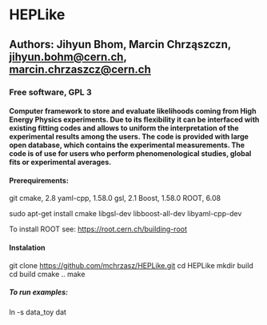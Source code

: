 # HEPLike 
## Authors: Jihyun Bhom, Marcin Chrząszczn, jihyun.bohm@cern.ch, marcin.chrzaszcz@cern.ch 
### Free software, GPL 3
#### Computer framework to store and evaluate likelihoods coming from High Energy Physics experiments. Due to its flexibility it can be interfaced with existing fitting codes and allows to uniform the interpretation of the experimental results among the users. The code is provided with large open database, which contains the experimental measurements. The code is of use for users who perform phenomenological studies, global fits or experimental averages. 

#### Prerequirements:
git
cmake, 2.8
yaml-cpp, 1.58.0
gsl, 2.1
Boost, 1.58.0
ROOT, 6.08

sudo apt-get install cmake libgsl-dev libboost-all-dev libyaml-cpp-dev

To install ROOT see:
https://root.cern.ch/building-root

#### Instalation
git clone  https://github.com/mchrzasz/HEPLike.git
cd HEPLike
mkdir build
cd build
cmake ..
make



##### To run examples:
ln -s data_toy dat

